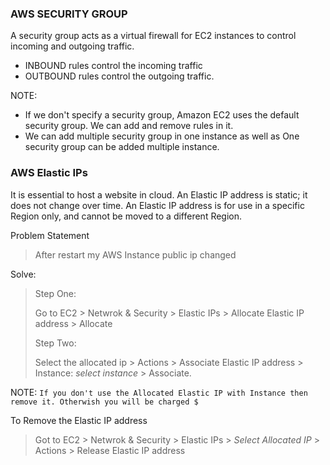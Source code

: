 ### AWS SECURITY GROUP

A security group acts as a virtual firewall for EC2 instances to control incoming and outgoing traffic.
- INBOUND rules control the incoming traffic
- OUTBOUND rules control the outgoing traffic.

NOTE: 
- If we don't specify a security group, Amazon EC2 uses the default security group. We can add and remove rules in it.
- We can add multiple security group in one instance as well as One security group can be added multiple instance.


### AWS Elastic IPs

It is essential to host a website in cloud.
An Elastic IP address is static; it does not change over time. An Elastic IP address is for use in a specific Region only, and cannot be moved to a different Region.



Problem Statement
> After restart my AWS Instance public ip changed
>

Solve:
> Step One:
> 
> Go to EC2 > Netwrok & Security > Elastic IPs > Allocate Elastic IP address > Allocate
>
> Step Two:
> 
> Select the allocated ip > Actions > Associate Elastic IP address > Instance: _select instance_ > Associate.

NOTE: `If you don't use the Allocated Elastic IP with Instance then remove it. Otherwish you will be charged $`

To Remove the Elastic IP address
> Got to  EC2 > Netwrok & Security > Elastic IPs > _Select Allocated IP_ > Actions > Release Elastic IP address
